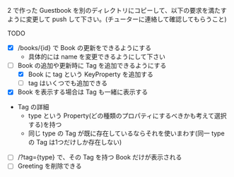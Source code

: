 2 で作った Guestbook を別のディレクトリにコピーして、以下の要求を満たすように変更して push して下さい。(チューターに連絡して確認してもらうこと)

TODO
- [x] /books/{id} で Book の更新をできるようにする
  - 具体的には name を変更できるようにして下さい
- [ ] Book の追加や更新時に Tag を追加できるようにする
  - [x] Book に tag という KeyProperty を追加する
  - [ ] tag はいくつでも追加できる
- [x] Book を表示する場合は Tag も一緒に表示する
- Tag の詳細
  - type という Property(どの種類のプロパティにするべきかも考えて選択する)を持つ
  - 同じ type の Tag が既に存在しているならそれを使いまわす(同一 type の Tag は1つだけしか存在しない)
- [ ] /?tag={type} で、その Tag を持つ Book だけが表示される
- [ ] Greeting を削除できる

